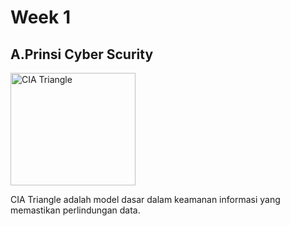# Week 1 
## A.Prinsi Cyber Scurity
<img src="https://cdn.prod.website-files.com/5ff66329429d880392f6cba2/66a372b4a3d814c4fc284041_63fdd44daa2d3e1f527b40e7_CIA%2520Triad.jpeg" height="180" width="200" alt="CIA Triangle"></img>
<p>
    CIA Triangle adalah model dasar dalam keamanan informasi yang memastikan perlindungan data.
</p>
